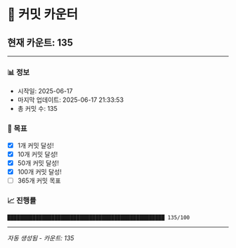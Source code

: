 # 🔢 커밋 카운터

## 현재 카운트: 135

---

### 📊 정보
- 시작일: 2025-06-17
- 마지막 업데이트: 2025-06-17 21:33:53
- 총 커밋 수: 135

### 🎯 목표
- [x] 1개 커밋 달성!
- [x] 10개 커밋 달성!
- [x] 50개 커밋 달성!
- [x] 100개 커밋 달성!
- [ ] 365개 커밋 목표

### 📈 진행률
```
██████████████████████████████████████████████████ 135/100
```

---
*자동 생성됨 - 카운트: 135*
